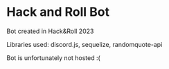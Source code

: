 # Hack and Roll Bot
Bot created in Hack&amp;Roll 2023

Libraries used: discord.js, sequelize, randomquote-api

Bot is unfortunately not hosted :( 
